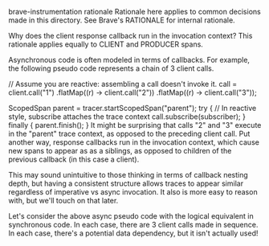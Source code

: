 brave-instrumentation rationale
Rationale here applies to common decisions made in this directory. See Brave's RATIONALE for internal rationale.

Why does the client response callback run in the invocation context?
This rationale applies equally to CLIENT and PRODUCER spans.

Asynchronous code is often modeled in terms of callbacks. For example, the following pseudo code represents a chain of 3 client calls.

// Assume you are reactive: assembling a call doesn't invoke it.
call = client.call("1")
             .flatMap((r) -> client.call("2"))
             .flatMap((r) -> client.call("3"));

ScopedSpan parent = tracer.startScopedSpan("parent");
try {
  // In reactive style, subscribe attaches the trace context
  call.subscribe(subscriber);
} finally {
  parent.finish();
}
It might be surprising that calls "2" and "3" execute in the "parent" trace context, as opposed to the preceding client call. Put another way, response callbacks run in the invocation context, which cause new spans to appear as as a siblings, as opposed to children of the previous callback (in this case a client).

This may sound unintuitive to those thinking in terms of callback nesting depth, but having a consistent structure allows traces to appear similar regardless of imperative vs async invocation. It also is more easy to reason with, but we'll touch on that later.

Let's consider the above async pseudo code with the logical equivalent in synchronous code. In each case, there are 3 client calls made in sequence. In each case, there's a potential data dependency, but it isn't actually used!
